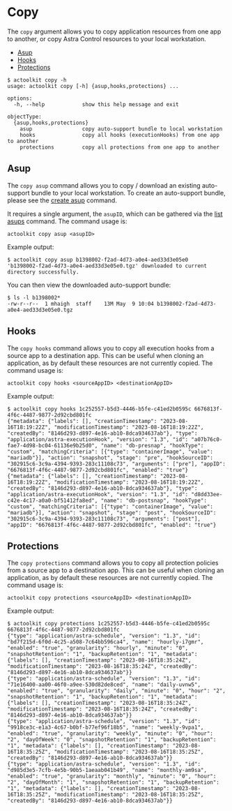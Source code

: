 # Copy

The `copy` argument allows you to copy application resources from one app to another, or copy Astra Control resources to your local workstation.

* [Asup](#asup)
* [Hooks](#hooks)
* [Protections](#protections)

```text
$ actoolkit copy -h
usage: actoolkit copy [-h] {asup,hooks,protections} ...

options:
  -h, --help            show this help message and exit

objectType:
  {asup,hooks,protections}
    asup                copy auto-support bundle to local workstation
    hooks               copy all hooks (executionHooks) from one app to another
    protections         copy all protections from one app to another
```

## Asup

The `copy asup` command allows you to copy / download an existing auto-support bundle to your local workstation. To create an auto-support bundle, please see the [create asup](../create/README.md#asup) command.

It requires a single argument, the `asupID`, which can be gathered via the [list asups](../list/README.md#asups) command. The command usage is:

```text
actoolkit copy asup <asupID>
```

Example output:

```text
$ actoolkit copy asup b1398002-f2ad-4d73-a0e4-aed33d3e05e0
'b1398002-f2ad-4d73-a0e4-aed33d3e05e0.tgz' downloaded to current directory successfully.
```

You can then view the downloaded auto-support bundle:

```text
$ ls -l b1398002*
-rw-r--r--  1 mhaigh  staff    13M May  9 10:04 b1398002-f2ad-4d73-a0e4-aed33d3e05e0.tgz
```

## Hooks

The `copy hooks` command allows you to copy all execution hooks from a source app to a destination app. This can be useful when cloning an application, as by default these resources are not currently copied. The command usage is:

```text
actoolkit copy hooks <sourceAppID> <destinationAppID>
```

Example output:

```text
$ actoolkit copy hooks 1c252557-b5d3-4446-b5fe-c41ed2b0595c 6676813f-4f6c-4487-9877-2d92cbd801fc
{"metadata": {"labels": [], "creationTimestamp": "2023-08-16T18:19:22Z", "modificationTimestamp": "2023-08-16T18:19:22Z", "createdBy": "8146d293-d897-4e16-ab10-8dca934637ab"}, "type": "application/astra-executionHook", "version": "1.3", "id": "a07b76c0-fae7-4d98-bc04-61136e9b25d0", "name": "db-presnap", "hookType": "custom", "matchingCriteria": [{"type": "containerImage", "value": "mariadb"}], "action": "snapshot", "stage": "pre", "hookSourceID": "302915c6-3c9a-4394-9393-283c11108c73", "arguments": ["pre"], "appID": "6676813f-4f6c-4487-9877-2d92cbd801fc", "enabled": "true"}
{"metadata": {"labels": [], "creationTimestamp": "2023-08-16T18:19:22Z", "modificationTimestamp": "2023-08-16T18:19:22Z", "createdBy": "8146d293-d897-4e16-ab10-8dca934637ab"}, "type": "application/astra-executionHook", "version": "1.3", "id": "d8dd33ee-c42e-4c17-a0a0-bf51412fa8ed", "name": "db-postsnap", "hookType": "custom", "matchingCriteria": [{"type": "containerImage", "value": "mariadb"}], "action": "snapshot", "stage": "post", "hookSourceID": "302915c6-3c9a-4394-9393-283c11108c73", "arguments": ["post"], "appID": "6676813f-4f6c-4487-9877-2d92cbd801fc", "enabled": "true"}
```

## Protections

The `copy protections` command allows you to copy all protection policies from a source app to a destination app. This can be useful when cloning an application, as by default these resources are not currently copied. The command usage is:

```text
actoolkit copy protections <sourceAppID> <destinationAppID>
```

Example output:

```text
$ actoolkit copy protections 1c252557-b5d3-4446-b5fe-c41ed2b0595c 6676813f-4f6c-4487-9877-2d92cbd801fc
{"type": "application/astra-schedule", "version": "1.3", "id": "bd7f215d-6f0d-4c25-a508-7c64bb596ca4", "name": "hourly-i7gmr", "enabled": "true", "granularity": "hourly", "minute": "0", "snapshotRetention": "1", "backupRetention": "1", "metadata": {"labels": [], "creationTimestamp": "2023-08-16T18:35:24Z", "modificationTimestamp": "2023-08-16T18:35:24Z", "createdBy": "8146d293-d897-4e16-ab10-8dca934637ab"}}
{"type": "application/astra-schedule", "version": "1.3", "id": "71e16400-aa00-46f0-a9ee-530d82de8ced", "name": "daily-uvnw5", "enabled": "true", "granularity": "daily", "minute": "0", "hour": "2", "snapshotRetention": "1", "backupRetention": "1", "metadata": {"labels": [], "creationTimestamp": "2023-08-16T18:35:24Z", "modificationTimestamp": "2023-08-16T18:35:24Z", "createdBy": "8146d293-d897-4e16-ab10-8dca934637ab"}}
{"type": "application/astra-schedule", "version": "1.3", "id": "9918ce3c-e1a3-4c67-b0bf-b77ef96f18b5", "name": "weekly-9vpa1", "enabled": "true", "granularity": "weekly", "minute": "0", "hour": "2", "dayOfWeek": "0", "snapshotRetention": "1", "backupRetention": "1", "metadata": {"labels": [], "creationTimestamp": "2023-08-16T18:35:25Z", "modificationTimestamp": "2023-08-16T18:35:25Z", "createdBy": "8146d293-d897-4e16-ab10-8dca934637ab"}}
{"type": "application/astra-schedule", "version": "1.3", "id": "d985d3e5-7cfb-4e5b-90b5-1aeaab041b49", "name": "monthly-am9sa", "enabled": "true", "granularity": "monthly", "minute": "0", "hour": "2", "dayOfMonth": "1", "snapshotRetention": "1", "backupRetention": "1", "metadata": {"labels": [], "creationTimestamp": "2023-08-16T18:35:25Z", "modificationTimestamp": "2023-08-16T18:35:25Z", "createdBy": "8146d293-d897-4e16-ab10-8dca934637ab"}}
```
